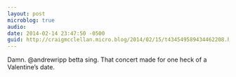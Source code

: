```yaml
---
layout: post
microblog: true
audio: 
date: 2014-02-14 23:47:50 -0500
guid: http://craigmcclellan.micro.blog/2014/02/15/t434549589434462208.html
---
```

Damn. @andrewripp betta sing. That concert made for one heck of a Valentine’s date.
